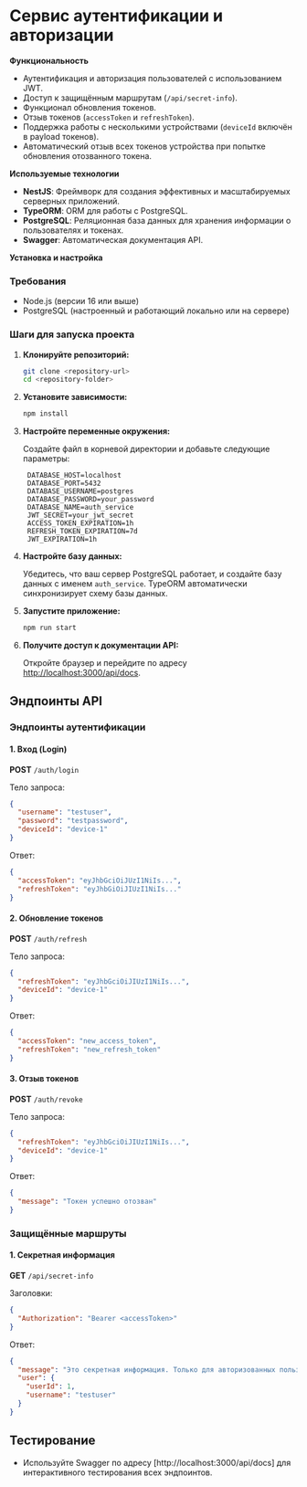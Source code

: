# Сервис аутентификации и авторизации

**Функциональность**

- Аутентификация и авторизация пользователей с использованием JWT.
- Доступ к защищённым маршрутам (`/api/secret-info`).
- Функционал обновления токенов.
- Отзыв токенов (`accessToken` и `refreshToken`).
- Поддержка работы с несколькими устройствами (`deviceId` включён в payload токенов).
- Автоматический отзыв всех токенов устройства при попытке обновления отозванного токена.

**Используемые технологии**

- **NestJS**: Фреймворк для создания эффективных и масштабируемых серверных приложений.
- **TypeORM**: ORM для работы с PostgreSQL.
- **PostgreSQL**: Реляционная база данных для хранения информации о пользователях и токенах.
- **Swagger**: Автоматическая документация API.

**Установка и настройка**

### Требования

- Node.js (версии 16 или выше)
- PostgreSQL (настроенный и работающий локально или на сервере)

### Шаги для запуска проекта

1. **Клонируйте репозиторий:**

   ```bash
   git clone <repository-url>
   cd <repository-folder>
   ```

2. **Установите зависимости:**

   ```bash
   npm install
   ```

3. **Настройте переменные окружения:**

   Создайте файл в корневой директории и добавьте следующие параметры:
   ```env
    DATABASE_HOST=localhost
    DATABASE_PORT=5432
    DATABASE_USERNAME=postgres
    DATABASE_PASSWORD=your_password
    DATABASE_NAME=auth_service
    JWT_SECRET=your_jwt_secret
    ACCESS_TOKEN_EXPIRATION=1h
    REFRESH_TOKEN_EXPIRATION=7d
    JWT_EXPIRATION=1h
   ```
4. **Настройте базу данных:**

   Убедитесь, что ваш сервер PostgreSQL работает, и создайте базу данных с именем `auth_service`. TypeORM автоматически синхронизирует схему базы данных.

5. **Запустите приложение:**

   ```bash
   npm run start
   ```

6. **Получите доступ к документации API:**

   Откройте браузер и перейдите по адресу [http://localhost:3000/api/docs](http://localhost:3000/api/docs).

## **Эндпоинты API**

### Эндпоинты аутентификации

#### **1. Вход (Login)**

**POST** `/auth/login`

Тело запроса:

```json
{
  "username": "testuser",
  "password": "testpassword",
  "deviceId": "device-1"
}
```

Ответ:

```json
{
  "accessToken": "eyJhbGciOiJUzI1NiIs...",
  "refreshToken": "eyJhbGiOiJIUzI1NiIs..."
}
```

#### **2. Обновление токенов**

**POST** `/auth/refresh`

Тело запроса:

```json
{
  "refreshToken": "eyJhbGciOiJIUzI1NiIs...",
  "deviceId": "device-1"
}
```

Ответ:

```json
{
  "accessToken": "new_access_token",
  "refreshToken": "new_refresh_token"
}
```

#### **3. Отзыв токенов**

**POST** `/auth/revoke`

Тело запроса:

```json
{
  "refreshToken": "eyJhbGciOiJIUzI1NiIs...",
  "deviceId": "device-1"
}
```

Ответ:

```json
{
  "message": "Токен успешно отозван"
}
```

### Защищённые маршруты

#### **1. Секретная информация**

**GET** `/api/secret-info`

Заголовки:

```json
{
  "Authorization": "Bearer <accessToken>"
}
```

Ответ:

```json
{
  "message": "Это секретная информация. Только для авторизованных пользователей!",
  "user": {
    "userId": 1,
    "username": "testuser"
  }
}
```


## **Тестирование**

- Используйте Swagger по адресу [http://localhost:3000/api/docs] для интерактивного тестирования всех эндпоинтов.


